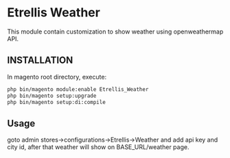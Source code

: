 # Etrellis Weather

This module contain customization to show weather using openweathermap API.

## INSTALLATION
In magento root directory, execute:

```bash
php bin/magento module:enable Etrellis_Weather
php bin/magento setup:upgrade
php bin/magento setup:di:compile
```

## Usage

goto admin stores->configurations->Etrellis->Weather and add api key and city id, after that weather will show on BASE_URL/weather page.
